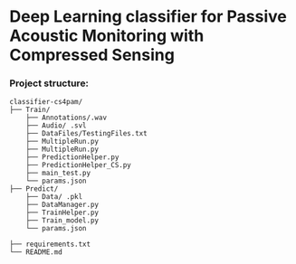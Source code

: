 # Deep Learning classifier for Passive Acoustic Monitoring with Compressed Sensing

### Project structure:

    classifier-cs4pam/
    ├── Train/
        ├── Annotations/.wav
        ├── Audio/ .svl
        ├── DataFiles/TestingFiles.txt
        ├── MultipleRun.py
        ├── MultipleRun.py
        ├── PredictionHelper.py
        ├── PredictionHelper_CS.py
        ├── main_test.py
        └── params.json
    ├── Predict/
        ├── Data/ .pkl
        ├── DataManager.py
        ├── TrainHelper.py
        ├── Train_model.py
        └── params.json
    
    ├── requirements.txt
    └── README.md

